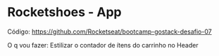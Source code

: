 # Rocketshoes - App

Código: https://github.com/Rocketseat/bootcamp-gostack-desafio-07

O q vou fazer:
Estilizar o contador de ítens do carrinho no Header
